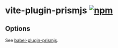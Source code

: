# vite-plugin-prismjs [![npm](https://img.shields.io/npm/v/vite-plugun-prismjs.svg)](https://npmjs.com/package/vite-plugin-prismjs)

## Options

See [babel-plugin-prismjs](https://github.com/mAAdhaTTah/babel-plugin-prismjs#configuring-the-plugin).
